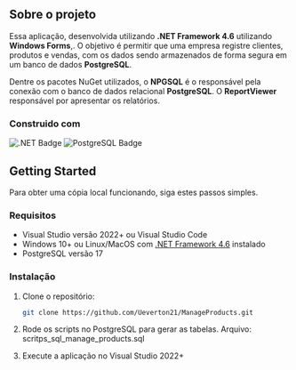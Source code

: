 ## Sobre o projeto
Essa aplicação, desenvolvida utilizando **.NET Framework 4.6** utilizando **Windows Forms**,. O objetivo é permitir que uma empresa registre clientes, 
produtos e vendas, com os dados sendo armazenados de forma segura em um banco de dados **PostgreSQL**.

Dentre os pacotes NuGet utilizados, o **NPGSQL** é o responsável pela conexão com o banco de dados relacional **PostgreSQL**. 
O **ReportViewer** responsável por apresentar os relatórios.

### Construido com

![.NET Badge](https://img.shields.io/badge/.NET-512BD4?logo=dotnet&logoColor=fff&style=for-the-badge)
![PostgreSQL Badge](https://img.shields.io/badge/PostgreSQL-4479A1?logo=postgresql&logoColor=fff&style=for-the-badge)

## Getting Started
Para obter uma cópia local funcionando, siga estes passos simples.

### Requisitos
- Visual Studio versão 2022+ ou Visual Studio Code
- Windows 10+ ou Linux/MacOS com [.NET Framework 4.6][dot-net-sdk] instalado
- PostgreSQL versão 17

### Instalação
1. Clone o repositório:
    ```sh 
    git clone https://github.com/Ueverton21/ManageProducts.git
    ```
2. Rode os scripts no PostgreSQL para gerar as tabelas. Arquivo: scritps_sql_manage_products.sql
   
4. Execute a aplicação no Visual Studio 2022+


[dot-net-sdk]: https://www.microsoft.com/pt-br/download/details.aspx?id=48137

